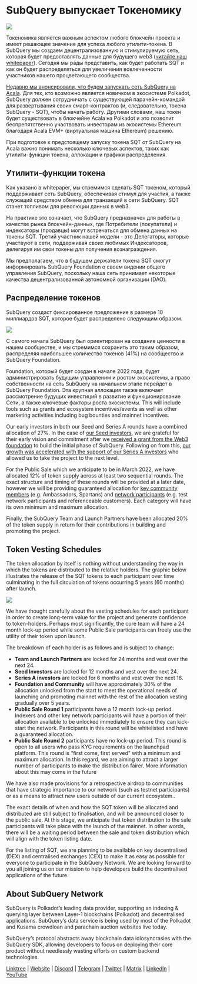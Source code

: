 # SubQuery выпускает Токеномику

![](https://miro.medium.com/max/1400/1*e42FM0TsNgOM3VacoctOzQ.png)

Токеномика является важным аспектом любого блокчейн проекта и имеет решающее значение для успеха любого утилити-токена. В SubQuery мы создаем децентрализованную и стимулируемую сеть, которая будет предоставлять данные для будущего web3 ([читайте наш whitepaper](https://static.subquery.network/whitepaper.pdf)). Сегодня мы рады представить, как будет работать SQT и как он будет распределяться для увеличения вовлеченности участников нашего процветающего сообщества.

[Недавно мы анонсировали, что будем запускать сеть SubQuery на Acala](https://subquery.medium.com/the-subquery-network-to-launch-on-acala-decentralising-polkadots-leading-data-indexing-service-8203d686128e). Для тех, кто возможно является новичком в экосистеме Polkadot, SubQuery должен сотрудничать с существующей парачейн-командой для развертывания своих смарт-контрактов (и, следовательно, токена SubQuery - SQT), чтобы начать работу. Другими словами, наш токен будет существовать в блокчейне Acala на Polkadot и это позволит беспрепятственно участвовать инвесторам из экосистемы Ethereum благодаря Acala EVM+ (виртуальная машина Ethereum) решению.

При подготовке к предстоящему запуску токена SQT от SubQuery на Acala важно понимать несколько ключевых аспектов, таких как утилити-функции токена, аллокации и графики распределения.

## Утилити-функции токена

Как указано в whitepaper, мы стремимся сделать SQT токеном, который поддерживает сеть SubQuery, обеспечивая стимул для участия, а также служащий средством обмена для транзакций в сети SubQuery. SQT станет топливом для революции данных в web3.

На практике это означает, что SubQuery предназначен для работы в качестве рынка блокчейн-данных, где Потребители (покупатели) и индексаторы (продавцы) могут встречаться для обмена данных на токены SQT. Третий участник нашей модели - это Делегаторы, которые участвуют в сети, поддерживая своих любимых Индексаторов, делегируя им свои токены для получения вознаграждения.

Мы предполагаем, что в будущем держатели токена SQT смогут информировать SubQuery Foundation о своем видении общего управления SubQuery, поскольку наша сеть принимает некоторые качества децентрализованной автономной организации (DAO).

## Распределение токенов

SubQuery создаст фиксированное предложение в размере 10 миллиардов SQT, которое будет распределено следующим образом.

![](https://miro.medium.com/max/1400/0*eG2TM3J0NZDaT14m)

С самого начала SubQuery был ориентирован на создание ценности в нашем сообществе, и мы стремимся сохранить это таким образом, распределяя наибольшее количество токенов (41%) на сообщество и SubQuery Foundation.

Foundation, который будет создан в начале 2022 года, будет администрировать будущим управленим и ростом экосистемы, а право собственности на сеть SubQuery на начальном этапе перейдет в SubQuery Foundation. Эта крупная аллокация также включает рассмотрение будущих инвестиций в развитие и функционирование Сети, а также ключевые факторы роста экосистемы. This will include tools such as grants and ecosystem incentives/events as well as other marketing activities including bug bounties and mainnet incentives.

Our early investors in both our Seed and Series A rounds have a combined allocation of 27%. In the case of [our Seed investors](https://subquery.medium.com/subquery-raises-1-8m-seed-round-for-future-expansion-3348c1f2a931), we are grateful for their early vision and commitment after we [received a grant from the Web3 foundation](https://subquery.medium.com/subquery-delivers-its-open-source-sdk-following-a-web3-foundation-grant-20da26ae87f) to build the initial phase of SubQuery. Following on from this, [our growth was accelerated with the support of our Series A investors](https://subquery.medium.com/series-a-1abed6c1c2af) who allowed us to take the project to the next level.

For the Public Sale which we anticipate to be in March 2022, we have allocated 12% of token supply across at least two sequential rounds. The exact structure and timing of these rounds will be provided at a later date, however we will be providing guaranteed allocation for [key community members](https://subquery.medium.com/introducing-the-subquery-ambassador-program-aa82613ab804) (e.g. Ambassadors, Spartans) and [network participants](https://subquery.medium.com/subquery-extends-invitation-to-indexing-community-348fb2f589e1) (e.g. test network participants and referenceable customers). Each category will have its own minimum and maximum allocation.

Finally, the SubQuery Team and Launch Partners have been allocated 20% of the token supply in return for their contributions in building and promoting the project.

## Token Vesting Schedules

The token allocation by itself is nothing without understanding the way in which the tokens are distributed to the relative holders. The graphic below illustrates the release of the SQT tokens to each participant over time culminating in the full circulation of tokens occurring 5 years (60 months) after launch.

![](https://miro.medium.com/max/1400/0*mfIBkH4SjFZgGuIq)

We have thought carefully about the vesting schedules for each participant in order to create long-term value for the project and generate confidence to token-holders. Perhaps most significantly, the core team will have a 24 month lock-up period while some Public Sale participants can freely use the utility of their token upon launch.

The breakdown of each holder is as follows and is subject to change:

-  **Team and Launch Partners** are locked for 24 months and vest over the next 24.
-  **Seed Investors** are locked for 12 months and vest over the next 24.
-  **Series A investors** are locked for 6 months and vest over the next 18.
-  **Foundation and Community** will have approximately 30% of the allocation unlocked from the start to meet the operational needs of launching and promoting mainnet with the rest of the allocation vesting gradually over 5 years.
-  **Public Sale Round 1** participants have a 12 month lock-up period. Indexers and other key network participants will have a portion of their allocation available to be unlocked immediately to ensure they can kick-start the network. Participants in this round will be whitelisted and have a guaranteed allocation.
-  **Public Sale Round 2** participants have no lock-up period. This round is open to all users who pass KYC requirements on the launchpad platform. This round is “first come, first served” with a minimum and maximum allocation. In this regard, we are aiming to attract a larger number of participants to make the distribution fairer. More information about this may come in the future

We have also made provisions for a retrospective airdrop to communities that have strategic importance to our network (such as testnet participants) or as a means to attract new users outside of our current ecosystem..

The exact details of when and how the SQT token will be allocated and distributed are still subject to finalisation, and will be announced closer to the public sale. At this stage, we anticipate that token distribution to the sale participants will take place with the launch of the mainnet. In other words, there will be a waiting period between the sale and token distribution which will align with the token listing date.

For the listing of SQT, we are planning to be available on key decentralised (DEX) and centralised exchanges (CEX) to make it as easy as possible for everyone to participate in the SubQuery Network. We are looking forward to you all joining us on our mission to help developers build the decentralised applications of the future.

## About SubQuery Network

SubQuery is Polkadot’s leading data provider, supporting an indexing & querying layer between Layer-1 blockchains (Polkadot) and decentralised applications. SubQuery’s data service is being used by most of the Polkadot and Kusama crowdloan and parachain auction websites live today.

SubQuery’s protocol abstracts away blockchain data idiosyncrasies with the SubQuery SDK, allowing developers to focus on deploying their core product without needlessly wasting efforts on custom backend technologies.

​​​​[Linktree](https://linktr.ee/subquerynetwork) | [Website](https://subquery.network/) | [Discord](https://discord.com/invite/78zg8aBSMG) | [Telegram](https://t.me/subquerynetwork) | [Twitter](https://twitter.com/subquerynetwork) | [Matrix](https://matrix.to/#/#subquery:matrix.org) | [LinkedIn](https://www.linkedin.com/company/subquery) | [YouTube](https://www.youtube.com/channel/UCi1a6NUUjegcLHDFLr7CqLw)
